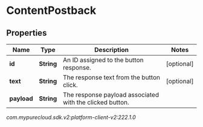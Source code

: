 # ContentPostback


## Properties

| Name | Type | Description | Notes |
| ------------ | ------------- | ------------- | ------------- |
| **id** | **String** | An ID assigned to the button response. |  [optional] |
| **text** | **String** | The response text from the button click. |  [optional] |
| **payload** | **String** | The response payload associated with the clicked button. |  |




_com.mypurecloud.sdk.v2:platform-client-v2:222.1.0_
